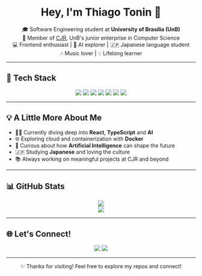 <h1 align="center">Hey, I'm Thiago Tonin 👋</h1>

<p align="center">
  🎓 Software Engineering student at <strong>University of Brasília (UnB)</strong>  
  <br/>
  💼 Member of <a href="https://www.cjr.org.br/">CJR</a>, UnB's junior enterprise in Computer Science  
  <br/>
  💻 Frontend enthusiast | 🤖 AI explorer | 🇯🇵 Japanese language student  
  <br/>
  🎶 Music lover | 💡 Lifelong learner
</p>

---

## 🧰 Tech Stack

<div align="center">
  <img src="https://img.shields.io/badge/React-61DAFB?style=for-the-badge&logo=react&logoColor=black"/>
  <img src="https://img.shields.io/badge/TypeScript-3178C6?style=for-the-badge&logo=typescript&logoColor=white"/>
  <img src="https://img.shields.io/badge/Java-007396?style=for-the-badge&logo=java&logoColor=white"/>
  <img src="https://img.shields.io/badge/Docker-2496ED?style=for-the-badge&logo=docker&logoColor=white"/>
  <img src="https://img.shields.io/badge/SQL-4479A1?style=for-the-badge&logo=postgresql&logoColor=white"/>
  <img src="https://img.shields.io/badge/C-00599C?style=for-the-badge&logo=c&logoColor=white"/>
  <img src="https://img.shields.io/badge/C++-00599C?style=for-the-badge&logo=c%2B%2B&logoColor=white"/>
</div>

---

## 💡 A Little More About Me

- 🧑‍💻 Currently diving deep into **React**, **TypeScript** and **AI**
- 🌐 Exploring cloud and containerization with **Docker**
- 🧠 Curious about how **Artificial Intelligence** can shape the future
- 🇯🇵 Studying **Japanese** and loving the culture
- 📚 Always working on meaningful projects at CJR and beyond

---

## 📊 GitHub Stats

<div align="center">
  <img src="https://github-readme-stats.vercel.app/api?username=audittmega&show_icons=true&theme=tokyonight&count_private=true&hide_title=true"/>
  <br/>
  <img src="https://github-readme-streak-stats.herokuapp.com/?user=audittmega&theme=tokyonight&hide_border=true"/>
</div>

---

## 🌐 Let's Connect!

<p align="center">
  <a href="https://github.com/audittmega"><img src="https://img.shields.io/badge/GitHub-181717?style=for-the-badge&logo=github&logoColor=white"/></a>
  <a href="https://www.instagram.com/thiago__tonin"><img src="https://img.shields.io/badge/Instagram-E4405F?style=for-the-badge&logo=instagram&logoColor=white"/></a>
</p>

---

<p align="center">
  ✨ Thanks for visiting! Feel free to explore my repos and connect!
</p>
